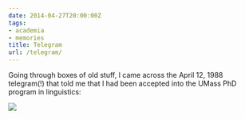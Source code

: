 ```yaml
---
date: 2014-04-27T20:00:00Z
tags:
- academia
- memories
title: Telegram
url: /telegram/
---
```


Going through boxes of old stuff, I came across the April 12, 1988 telegram(!) that told me that I had been accepted into the UMass PhD program in linguistics:

<img src="/images/umass-gradschool-acceptance.jpg" />